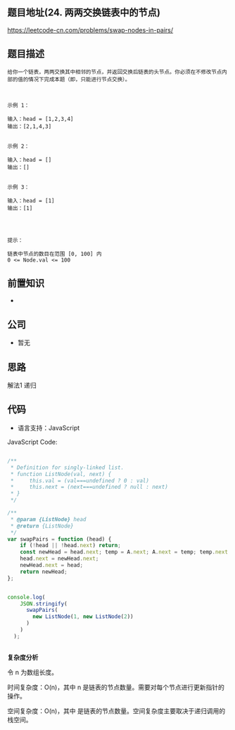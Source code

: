 
## 题目地址(24. 两两交换链表中的节点)

https://leetcode-cn.com/problems/swap-nodes-in-pairs/

## 题目描述

```
给你一个链表，两两交换其中相邻的节点，并返回交换后链表的头节点。你必须在不修改节点内部的值的情况下完成本题（即，只能进行节点交换）。

 

示例 1：

输入：head = [1,2,3,4]
输出：[2,1,4,3]


示例 2：

输入：head = []
输出：[]


示例 3：

输入：head = [1]
输出：[1]


 

提示：

链表中节点的数目在范围 [0, 100] 内
0 <= Node.val <= 100
```

## 前置知识

- 

## 公司

- 暂无

## 思路

解法1 递归


## 代码

- 语言支持：JavaScript

JavaScript Code:

```javascript

/**
 * Definition for singly-linked list.
 * function ListNode(val, next) {
 *     this.val = (val===undefined ? 0 : val)
 *     this.next = (next===undefined ? null : next)
 * }
 */

/**
 * @param {ListNode} head
 * @return {ListNode}
 */
var swapPairs = function (head) {
    if (!head || !head.next) return;
    const newHead = head.next; temp = A.next; A.next = temp; temp.next = A
    head.next = newHead.next;
    newHead.next = head;
    return newHead;
};


console.log(
    JSON.stringify(
      swapPairs(
        new ListNode(1, new ListNode(2))
      )
    )
  );
  

```


**复杂度分析**

令 n 为数组长度。

时间复杂度：O(n)，其中 n 是链表的节点数量。需要对每个节点进行更新指针的操作。

空间复杂度：O(n)，其中 是链表的节点数量。空间复杂度主要取决于递归调用的栈空间。

